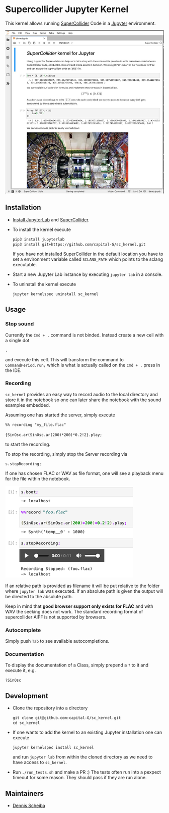 # Supercollider Jupyter Kernel

This kernel allows running [SuperCollider](https://supercollider.github.io/) Code in a [Jupyter](https://jupyter.org/) environment.

![Demo Notebook](demo.jpg)

## Installation

* [Install JupyterLab](https://jupyter.org/install) and [SuperCollider](https://supercollider.github.io/).

* To install the kernel execute

  ```shell
  pip3 install jupyterlab
  pip3 install git+https://github.com/capital-G/sc_kernel.git
  ```
  
  If you have not installed SuperCollider in the default location you have to set a environment variable
  called `SCLANG_PATH` which points to the sclang executable.

* Start a new Jupyter Lab instance by executing `jupyter lab` in a console.

* To uninstall the kernel execute

  ```shell
  jupyter kernelspec uninstall sc_kernel
  ```

## Usage

### Stop sound

Currently the `Cmd + .` command is not binded. Instead create a new cell with a single dot
  
```
.
```

and execute this cell. This will transform the command to `CommandPeriod.run;` which is what is actually called on the `Cmd + .` press in the IDE.

 
 ### Recording
 
`sc_kernel` provides an easy way to record audio to the local directory and store it in the notebook
so one can later share the notebook with the sound examples embedded.

Assuming one has started the server, simply execute

```supercollider
%% recording "my_file.flac"

{SinOsc.ar(SinOsc.ar(200)*200)*0.2!2}.play;
```

to start the recording.

To stop the recording, simply stop the Server recording via

```supercollider
s.stopRecording;
```

If one has chosen FLAC or WAV as file format, one will see a playback menu for the file within the notebook.

![Recording magic](recording.png)

If an relative path is provided as filename it will be put relative to the folder where `jupyter lab` was executed.
If an absolute path is given the output will be directed to the absolute path.

Keep in mind that **good browser support only exists for FLAC** and with WAV the seeking does not work.
The standard recording format of supercollider AIFF is not supported by browsers.

### Autocomplete

Simply push `Tab` to see available autocompletions.

### Documentation

To display the documentation of a Class, simply prepend a `?` to it and execute it, e.g.

```supercollider
?SinOsc
```

## Development

* Clone the repository into a directory

  ```shell
  git clone git@github.com:capital-G/sc_kernel.git
  cd sc_kernel
  ```

* If one wants to add the kernel to an existing Jupyter installation one can execute

  ```shell
  jupyter kernelspec install sc_kernel
  ```

  and run `jupyter lab` from within the cloned directory as
  we need to have access to `sc_kernel`.

* Run `./run_tests.sh` and make a PR :)
  The tests often run into a pexpect timeout for some reason.
  They should pass if they are run alone.

## Maintainers

* [Dennis Scheiba](https://dennis-scheiba.com)
